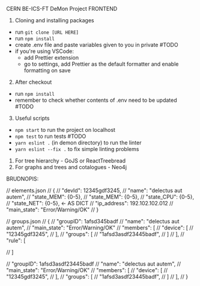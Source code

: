 CERN BE-ICS-FT DeMon Project
FRONTEND

1. Cloning and installing packages

- run `git clone [URL HERE]`
- run `npm install`
- create .env file and paste variables given to you in private #TODO
- if you're using VSCode:
  - add Prettier extension
  - go to settings, add Prettier as the default formatter and enable formatting on save

2. After checkout

- run `npm install`
- remember to check whether contents of .env need to be updated #TODO

3. Useful scripts

- `npm start` to run the project on localhost
- `npm test` to run tests #TODO
- `yarn eslint .` (in demon directory) to run the linter
- `yarn eslint --fix .` to fix simple linting problems

1. For tree hierarchy - GoJS or ReactTreebread
2. For graphs and trees and cotalogues - Neo4j

BRUDNOPIS:

// elements.json
// {
// "devId": 12345gdf3245,
// "name": "delectus aut autem",
// "state_MEM": {0-5},
// "state_MEM": {0-5},
// "state_CPU": {0-5},
// "state_NET": {0-5}, <- AS DICT
// "ip_address": 192.102.102.012
// "main_state": "Error/Warning/OK"
// }

// groups.json
// {
// "groupID": 1afsd345badf
// "name": "delectus aut autem",
// "main_state": "Error/Warning/OK"
// "members": [
// "device": [
// "12345gdf3245",
// ],
// "groups": [
// "1afsd3asdf23445badf",
// ]
// ],
// "rule": [

// ]

// "groupID": 1afsd3asdf23445badf
// "name": "delectus aut autem",
// "main_state": "Error/Warning/OK"
// "members": [
// "device": [
// "12345gdf3245",
// ],
// "groups": [
// "1afsd3asdf23445badf",
// ]
// ],
// }
